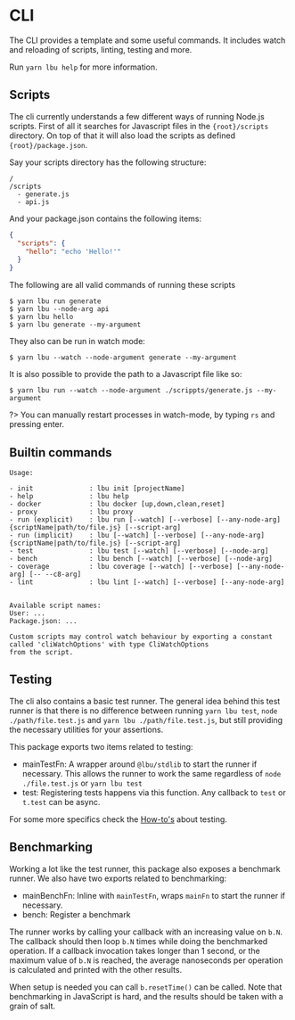 # CLI

The CLI provides a template and some useful commands. It includes watch and
reloading of scripts, linting, testing and more.

Run `yarn lbu help` for more information.

## Scripts

The cli currently understands a few different ways of running Node.js scripts.
First of all it searches for Javascript files in the `{root}/scripts` directory.
On top of that it will also load the scripts as defined `{root}/package.json`.

Say your scripts directory has the following structure:

```
/
/scripts
  - generate.js
  - api.js
```

And your package.json contains the following items:

```json
{
  "scripts": {
    "hello": "echo 'Hello!'"
  }
}
```

The following are all valid commands of running these scripts

```shell script
$ yarn lbu run generate
$ yarn lbu --node-arg api
$ yarn lbu hello
$ yarn lbu generate --my-argument
```

They also can be run in watch mode:

```shell script
$ yarn lbu --watch --node-argument generate --my-argument
```

It is also possible to provide the path to a Javascript file like so:

```shell script
$ yarn lbu run --watch --node-argument ./scrippts/generate.js --my-argument
```

?> You can manually restart processes in watch-mode, by typing `rs` and pressing
enter.

## Builtin commands

```
Usage:

- init              : lbu init [projectName]
- help              : lbu help
- docker            : lbu docker [up,down,clean,reset]
- proxy             : lbu proxy
- run (explicit)    : lbu run [--watch] [--verbose] [--any-node-arg] {scriptName|path/to/file.js} [--script-arg]
- run (implicit)    : lbu [--watch] [--verbose] [--any-node-arg] {scriptName|path/to/file.js} [--script-arg]
- test              : lbu test [--watch] [--verbose] [--node-arg]
- bench             : lbu bench [--watch] [--verbose] [--node-arg]
- coverage          : lbu coverage [--watch] [--verbose] [--any-node-arg] [-- --c8-arg]
- lint              : lbu lint [--watch] [--verbose] [--any-node-arg]


Available script names:
User: ...
Package.json: ...

Custom scripts may control watch behaviour by exporting a constant called 'cliWatchOptions' with type CliWatchOptions
from the script.
```

## Testing

The cli also contains a basic test runner. The general idea behind this test
runner is that there is no difference between running `yarn lbu test`,
`node ./path/file.test.js` and `yarn lbu ./path/file.test.js`, but still
providing the necessary utilities for your assertions.

This package exports two items related to testing:

- mainTestFn: A wrapper around `@lbu/stdlib` to start the runner if necessary.
  This allows the runner to work the same regardless of `node ./file.test.js` or
  `yarn lbu test`
- test: Registering tests happens via this function. Any callback to `test` or
  `t.test` can be async.

For some more specifics check the
[How-to's](https://compasjs.com/how-to.html#testing) about testing.

## Benchmarking

Working a lot like the test runner, this package also exposes a benchmark
runner. We also have two exports related to benchmarking:

- mainBenchFn: Inline with `mainTestFn`, wraps `mainFn` to start the runner if
  necessary.
- bench: Register a benchmark

The runner works by calling your callback with an increasing value on `b.N`. The
callback should then loop `b.N` times while doing the benchmarked operation. If
a callback invocation takes longer than 1 second, or the maximum value of `b.N`
is reached, the average nanoseconds per operation is calculated and printed with
the other results.

When setup is needed you can call `b.resetTime()` can be called. Note that
benchmarking in JavaScript is hard, and the results should be taken with a grain
of salt.
